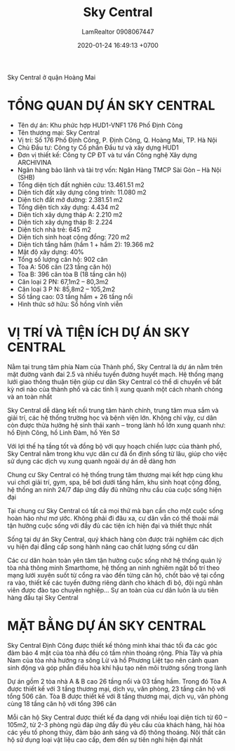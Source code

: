 ﻿---
layout: post
title:  "Sky Central"
description: LamRealtor 0908067447 bán dự án căn hộ chung cư Sky Central ở Hà Nội Hoàng Mai Định Công
image: /assets/roman-plaza/01-tong-quan.jpg
author: LamRealtor 0908067447
date:   2020-01-24 16:49:13 +0700
lang: vi
permalink: /ha-noi/hoang-mai/dinh-cong/sky-central.html
excerpt_separator: <!--more-->
categories: ha-noi hoang-mai dinh-cong
tags: ban du-an can-ho chung-cu
---

Sky Central ở quận Hoàng Mai<!--more-->

# TỔNG QUAN DỰ ÁN SKY CENTRAL

* Tên dự án: Khu phức hợp HUD1-VNF1 176 Phố Định Công
* Tên thương mại: Sky Central
* Vị trí: Số 176 Phố Định Công, P. Định Công, Q. Hoàng Mai, TP. Hà Nội
* Chủ Đầu tư: Công ty Cổ phần Đầu tư và xây dựng HUD1
* Đơn vị thiết kế: Công ty CP ĐT và tư vấn Công nghệ Xây dựng ARCHIVINA
* Ngân hàng bảo lãnh và tài trợ vốn: Ngân Hàng TMCP Sài Gòn – Hà Nội (SHB)
* Tổng diện tích đất nghiên cứu: 13.461.51 m2
* Diện tích đất xây dựng công trình: 11.080 m2
* Diện tích đất mở đường: 2.381.51 m2
* Tổng diện tích xây dựng: 4.434 m2
* Diện tích xây dựng tháp A: 2.210 m2
* Diện tích xây dựng tháp B: 2.224
* Diện tích nhà trẻ: 645 m2
* Diện tích sinh hoạt cộng đồng: 720 m2
* Diện tích tầng hầm (hầm 1 + hầm 2): 19.366 m2
* Mật độ xây dựng: 40%
* Tổng số lượng căn hộ: 902 căn
* Tòa A: 506 căn (23 tầng căn hộ)
* Tòa B: 396 căn tòa B (18 tầng căn hộ)
* Căn loại 2 PN: 67,1m2 – 80,3m2
* Căn loại 3 P N: 85,8m2 – 105,2m2
* Số tầng cao: 03 tầng hầm + 26 tầng nổi
* Hình thức sở hữu: Sổ hồng vĩnh viễn

# VỊ TRÍ VÀ TIỆN ÍCH DỰ ÁN SKY CENTRAL

Nằm tại trung tâm phía Nam của Thành phố, Sky Central là dự án nằm trên mặt đường vành đai 2.5 và nhiều tuyến đường huyết mạch. Hệ thống mạng lưới giao thông thuận tiện giúp cư dân Sky Central có thể di chuyển về bất kỳ nơi nào của thành phố và các tỉnh lị xung quanh một cách nhanh chóng và an toàn nhất

Sky Central dễ dàng kết nối trung tâm hành chính, trung tâm mua sắm và giải trí, các hệ thống trường học và bệnh viện lớn. Không chỉ vậy, cư dân còn được thừa hưởng hệ sinh thái xanh – trong lành hồ lớn xung quanh như: hồ Định Công, hồ Linh Đàm, hồ Yên Sở

Với lợi thế hạ tầng tốt và đồng bộ với quy hoạch chiến lược của thành phố, Sky Central nằm trong khu vực dân cư đã ổn định sống từ lâu, giúp cho việc sử dụng các dịch vụ xung quanh ngoài dự án dễ dàng hơn

Chung cư Sky Central có hệ thống trung tâm thương mại kết hợp cùng khu vui chơi giải trí, gym, spa, bể bơi dưới tầng hầm, khu sinh hoạt cộng đồng, hệ thống an ninh 24/7 đáp ứng đầy đủ những nhu cầu của cuộc sống hiện đại

Tại chung cư Sky Central có tất cả mọi thứ mà bạn cần cho một cuộc sống hoàn hảo như mơ ước. Không phải đi đâu xa, cư dân vẫn có thể thoải mái tận hưởng cuộc sống với đầy đủ các tiện ích hiện đại và thiết thực nhất

Sống tại dự án Sky Central, quý khách hàng còn được trải nghiệm các dịch vụ hiện đại đẳng cấp song hành nâng cao chất lượng sống cư dân

Các cư dân hoàn toàn yên tâm tận hưởng cuộc sống nhờ hệ thống quản lý tòa nhà thông minh Smarthome, hệ thống an ninh nghiêm ngặt bố trí theo mạng lưới xuyên suốt từ cổng ra vào đến từng căn hộ, chốt bảo vệ tại cổng ra vào, thiết kế các tuyến đường riêng dành cho khách đi bộ, đội ngũ nhân viên được đào tạo chuyên nghiệp… Sự an toàn của cư dân luôn là ưu tiên hàng đầu tại Sky Central

# MẶT BẰNG DỰ ÁN SKY CENTRAL

Sky Central Định Công được thiết kế thông minh khai thác tối đa các góc đảm bảo 4 mặt của tòa nhà đều có tầm nhìn thoáng rộng. Phía Tây và phía Nam của tòa nhà hướng ra sông Lừ và hồ Phương Liệt tạo nên cảnh quan sinh động và góp phần điều hòa khí hậu tạo nên môi trường sống trong lành

Dự án gồm 2 tòa nhà A & B cao 26 tầng nổi và 03 tầng hầm. Trong đó Tòa A được thiết kế với 3 tầng thương mại, dịch vụ, văn phòng, 23 tầng căn hộ với tổng 506 căn. Tòa B được thiết kế với 8 tầng thương mại, dịch vụ, văn phòng cùng 18 tầng căn hộ với tổng 396 căn

Mỗi căn hộ Sky Central được thiết kế đa dạng với nhiều loại diện tích từ 60 – 105m2, từ 2-3 phòng ngủ đáp ứng đầy đủ yêu cầu của khách hàng, hài hòa các yếu tố phong thủy, đảm bảo ánh sáng và độ thông thoáng. Nội thất căn hộ sử dụng loại vật liệu cao cấp, đem đến sự tiên nghi hiện đại nhất